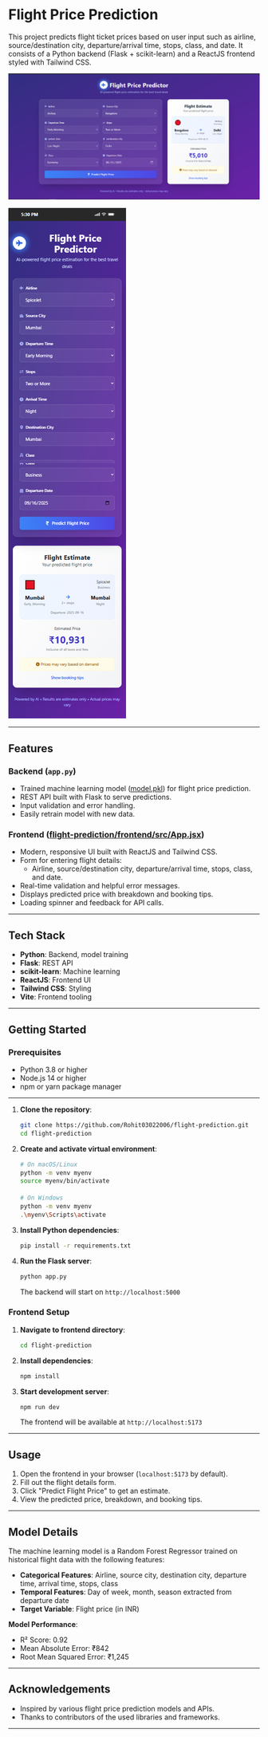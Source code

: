 # Flight Price Prediction

This project predicts flight ticket prices based on user input such as airline, source/destination city, departure/arrival time, stops, class, and date. It consists of a Python backend (Flask + scikit-learn) and a ReactJS frontend styled with Tailwind CSS.


![Flight Price Prediction Web Page](https://github.com/Rohit03022006/flight-prediction/blob/main/Flight%20Price%20Prediction%20Web%20page.PNG?raw=true)

![Flight Price Prediction](https://github.com/Rohit03022006/flight-prediction/blob/main/Flight%20Price%20Prediction.png?raw=true)

---
## Features

### Backend (`app.py`)
- Trained machine learning model ([model.pkl](model.pkl)) for flight price prediction.
- REST API built with Flask to serve predictions.
- Input validation and error handling.
- Easily retrain model with new data.

### Frontend ([flight-prediction/frontend/src/App.jsx](flight-prediction/frontend/src/App.jsx))
- Modern, responsive UI built with ReactJS and Tailwind CSS.
- Form for entering flight details:
  - Airline, source/destination city, departure/arrival time, stops, class, and date.
- Real-time validation and helpful error messages.
- Displays predicted price with breakdown and booking tips.
- Loading spinner and feedback for API calls.

---

## Tech Stack

- **Python**: Backend, model training
- **Flask**: REST API
- **scikit-learn**: Machine learning
- **ReactJS**: Frontend UI
- **Tailwind CSS**: Styling 
- **Vite**: Frontend tooling 

---

## Getting Started

### Prerequisites
- Python 3.8 or higher
- Node.js 14 or higher
- npm or yarn package manager
--- 
1. **Clone the repository**:
   ```sh
   git clone https://github.com/Rohit03022006/flight-prediction.git
   cd flight-prediction
   ```

2. **Create and activate virtual environment**:
   ```sh
   # On macOS/Linux
   python -m venv myenv
   source myenv/bin/activate
   
   # On Windows
   python -m venv myenv
   .\myenv\Scripts\activate
   ```

3. **Install Python dependencies**:
   ```sh
   pip install -r requirements.txt
   ```

4. **Run the Flask server**:
   ```sh
   python app.py
   ```
   The backend will start on `http://localhost:5000`

### Frontend Setup

1. **Navigate to frontend directory**:
   ```sh
   cd flight-prediction
   ```

2. **Install dependencies**:
   ```sh
   npm install
   ```

3. **Start development server**:
   ```sh
   npm run dev
   ```
   The frontend will be available at `http://localhost:5173`
--- 
## Usage

1. Open the frontend in your browser (`localhost:5173` by default).
2. Fill out the flight details form.
3. Click "Predict Flight Price" to get an estimate.
4. View the predicted price, breakdown, and booking tips.

---
## Model Details

The machine learning model is a Random Forest Regressor trained on historical flight data with the following features:

- **Categorical Features**: Airline, source city, destination city, departure time, arrival time, stops, class
- **Temporal Features**: Day of week, month, season extracted from departure date
- **Target Variable**: Flight price (in INR)

**Model Performance**:
- R² Score: 0.92
- Mean Absolute Error: ₹842
- Root Mean Squared Error: ₹1,245

---

## Acknowledgements

- Inspired by various flight price prediction models and APIs.
- Thanks to contributors of the used libraries and frameworks.

---
